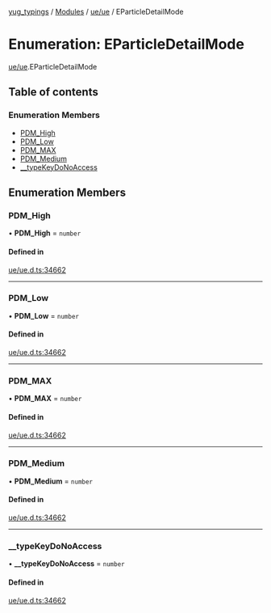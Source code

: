 [yug_typings](../README.md) / [Modules](../modules.md) / [ue/ue](../modules/ue_ue.md) / EParticleDetailMode

# Enumeration: EParticleDetailMode

[ue/ue](../modules/ue_ue.md).EParticleDetailMode

## Table of contents

### Enumeration Members

- [PDM\_High](ue_ue.EParticleDetailMode.md#pdm_high)
- [PDM\_Low](ue_ue.EParticleDetailMode.md#pdm_low)
- [PDM\_MAX](ue_ue.EParticleDetailMode.md#pdm_max)
- [PDM\_Medium](ue_ue.EParticleDetailMode.md#pdm_medium)
- [\_\_typeKeyDoNoAccess](ue_ue.EParticleDetailMode.md#__typekeydonoaccess)

## Enumeration Members

### PDM\_High

• **PDM\_High** = `number`

#### Defined in

[ue/ue.d.ts:34662](https://github.com/YugMetaverse/yug_typings/blob/b7d9b19/ue/ue.d.ts#L34662)

___

### PDM\_Low

• **PDM\_Low** = `number`

#### Defined in

[ue/ue.d.ts:34662](https://github.com/YugMetaverse/yug_typings/blob/b7d9b19/ue/ue.d.ts#L34662)

___

### PDM\_MAX

• **PDM\_MAX** = `number`

#### Defined in

[ue/ue.d.ts:34662](https://github.com/YugMetaverse/yug_typings/blob/b7d9b19/ue/ue.d.ts#L34662)

___

### PDM\_Medium

• **PDM\_Medium** = `number`

#### Defined in

[ue/ue.d.ts:34662](https://github.com/YugMetaverse/yug_typings/blob/b7d9b19/ue/ue.d.ts#L34662)

___

### \_\_typeKeyDoNoAccess

• **\_\_typeKeyDoNoAccess** = `number`

#### Defined in

[ue/ue.d.ts:34662](https://github.com/YugMetaverse/yug_typings/blob/b7d9b19/ue/ue.d.ts#L34662)

